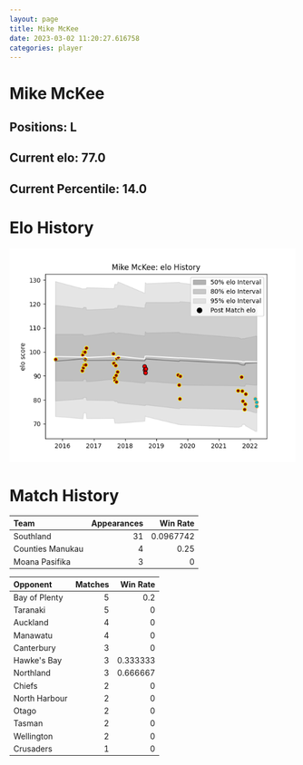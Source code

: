 ```yaml
---  
layout: page  
title: Mike McKee  
date: 2023-03-02 11:20:27.616758  
categories: player  
---
```

# Mike McKee

## Positions: L

## Current elo: 77.0

## Current Percentile: 14.0

# Elo History


![elo history](history_MikeMcKee.png)
# Match History


| Team             |   Appearances |   Win Rate |
|:-----------------|--------------:|-----------:|
| Southland        |            31 |  0.0967742 |
| Counties Manukau |             4 |  0.25      |
| Moana Pasifika   |             3 |  0         |

| Opponent      |   Matches |   Win Rate |
|:--------------|----------:|-----------:|
| Bay of Plenty |         5 |   0.2      |
| Taranaki      |         5 |   0        |
| Auckland      |         4 |   0        |
| Manawatu      |         4 |   0        |
| Canterbury    |         3 |   0        |
| Hawke's Bay   |         3 |   0.333333 |
| Northland     |         3 |   0.666667 |
| Chiefs        |         2 |   0        |
| North Harbour |         2 |   0        |
| Otago         |         2 |   0        |
| Tasman        |         2 |   0        |
| Wellington    |         2 |   0        |
| Crusaders     |         1 |   0        |